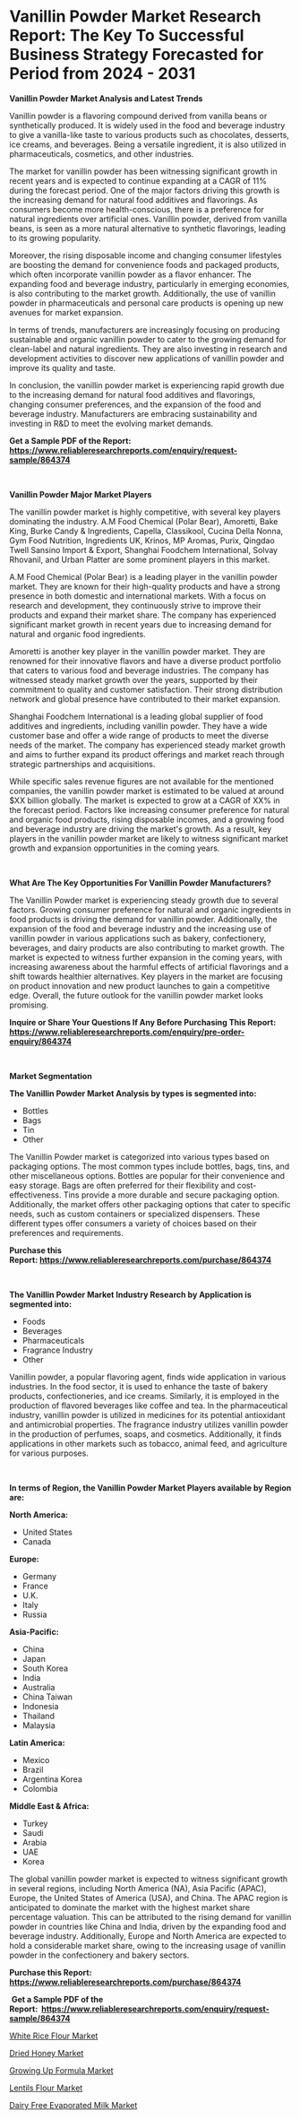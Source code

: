 <p><h1>Vanillin Powder Market Research Report: The Key To Successful Business Strategy Forecasted for Period from 2024 - 2031</h1></p><p><strong>Vanillin Powder Market Analysis and Latest Trends</strong></p>
<p><p>Vanillin powder is a flavoring compound derived from vanilla beans or synthetically produced. It is widely used in the food and beverage industry to give a vanilla-like taste to various products such as chocolates, desserts, ice creams, and beverages. Being a versatile ingredient, it is also utilized in pharmaceuticals, cosmetics, and other industries.</p><p>The market for vanillin powder has been witnessing significant growth in recent years and is expected to continue expanding at a CAGR of 11% during the forecast period. One of the major factors driving this growth is the increasing demand for natural food additives and flavorings. As consumers become more health-conscious, there is a preference for natural ingredients over artificial ones. Vanillin powder, derived from vanilla beans, is seen as a more natural alternative to synthetic flavorings, leading to its growing popularity.</p><p>Moreover, the rising disposable income and changing consumer lifestyles are boosting the demand for convenience foods and packaged products, which often incorporate vanillin powder as a flavor enhancer. The expanding food and beverage industry, particularly in emerging economies, is also contributing to the market growth. Additionally, the use of vanillin powder in pharmaceuticals and personal care products is opening up new avenues for market expansion.</p><p>In terms of trends, manufacturers are increasingly focusing on producing sustainable and organic vanillin powder to cater to the growing demand for clean-label and natural ingredients. They are also investing in research and development activities to discover new applications of vanillin powder and improve its quality and taste.</p><p>In conclusion, the vanillin powder market is experiencing rapid growth due to the increasing demand for natural food additives and flavorings, changing consumer preferences, and the expansion of the food and beverage industry. Manufacturers are embracing sustainability and investing in R&D to meet the evolving market demands.</p></p>
<p><strong>Get a Sample PDF of the Report:&nbsp; <a href="https://www.reliableresearchreports.com/enquiry/request-sample/864374">https://www.reliableresearchreports.com/enquiry/request-sample/864374</a></strong></p>
<p>&nbsp;</p>
<p><strong>Vanillin Powder Major Market Players</strong></p>
<p><p>The vanillin powder market is highly competitive, with several key players dominating the industry. A.M Food Chemical (Polar Bear), Amoretti, Bake King, Burke Candy & Ingredients, Capella, Classikool, Cucina Della Nonna, Gym Food Nutrition, Ingredients UK, Krinos, MP Aromas, Purix, Qingdao Twell Sansino Import & Export, Shanghai Foodchem International, Solvay Rhovanil, and Urban Platter are some prominent players in this market.</p><p>A.M Food Chemical (Polar Bear) is a leading player in the vanillin powder market. They are known for their high-quality products and have a strong presence in both domestic and international markets. With a focus on research and development, they continuously strive to improve their products and expand their market share. The company has experienced significant market growth in recent years due to increasing demand for natural and organic food ingredients.</p><p>Amoretti is another key player in the vanillin powder market. They are renowned for their innovative flavors and have a diverse product portfolio that caters to various food and beverage industries. The company has witnessed steady market growth over the years, supported by their commitment to quality and customer satisfaction. Their strong distribution network and global presence have contributed to their market expansion.</p><p>Shanghai Foodchem International is a leading global supplier of food additives and ingredients, including vanillin powder. They have a wide customer base and offer a wide range of products to meet the diverse needs of the market. The company has experienced steady market growth and aims to further expand its product offerings and market reach through strategic partnerships and acquisitions.</p><p>While specific sales revenue figures are not available for the mentioned companies, the vanillin powder market is estimated to be valued at around $XX billion globally. The market is expected to grow at a CAGR of XX% in the forecast period. Factors like increasing consumer preference for natural and organic food products, rising disposable incomes, and a growing food and beverage industry are driving the market's growth. As a result, key players in the vanillin powder market are likely to witness significant market growth and expansion opportunities in the coming years.</p></p>
<p>&nbsp;</p>
<p><strong>What Are The Key Opportunities For Vanillin Powder Manufacturers?</strong></p>
<p><p>The Vanillin Powder market is experiencing steady growth due to several factors. Growing consumer preference for natural and organic ingredients in food products is driving the demand for vanillin powder. Additionally, the expansion of the food and beverage industry and the increasing use of vanillin powder in various applications such as bakery, confectionery, beverages, and dairy products are also contributing to market growth. The market is expected to witness further expansion in the coming years, with increasing awareness about the harmful effects of artificial flavorings and a shift towards healthier alternatives. Key players in the market are focusing on product innovation and new product launches to gain a competitive edge. Overall, the future outlook for the vanillin powder market looks promising.</p></p>
<p><strong>Inquire or Share Your Questions If Any Before Purchasing This Report: <a href="https://www.reliableresearchreports.com/enquiry/pre-order-enquiry/864374">https://www.reliableresearchreports.com/enquiry/pre-order-enquiry/864374</a></strong></p>
<p>&nbsp;</p>
<p><strong>Market Segmentation</strong></p>
<p><strong>The Vanillin Powder Market Analysis by types is segmented into:</strong></p>
<p><ul><li>Bottles</li><li>Bags</li><li>Tin</li><li>Other</li></ul></p>
<p><p>The Vanillin Powder market is categorized into various types based on packaging options. The most common types include bottles, bags, tins, and other miscellaneous options. Bottles are popular for their convenience and easy storage. Bags are often preferred for their flexibility and cost-effectiveness. Tins provide a more durable and secure packaging option. Additionally, the market offers other packaging options that cater to specific needs, such as custom containers or specialized dispensers. These different types offer consumers a variety of choices based on their preferences and requirements.</p></p>
<p><strong>Purchase this Report:&nbsp;<a href="https://www.reliableresearchreports.com/purchase/864374">https://www.reliableresearchreports.com/purchase/864374</a></strong></p>
<p>&nbsp;</p>
<p><strong>The Vanillin Powder Market Industry Research by Application is segmented into:</strong></p>
<p><ul><li>Foods</li><li>Beverages</li><li>Pharmaceuticals</li><li>Fragrance Industry</li><li>Other</li></ul></p>
<p><p>Vanillin powder, a popular flavoring agent, finds wide application in various industries. In the food sector, it is used to enhance the taste of bakery products, confectioneries, and ice creams. Similarly, it is employed in the production of flavored beverages like coffee and tea. In the pharmaceutical industry, vanillin powder is utilized in medicines for its potential antioxidant and antimicrobial properties. The fragrance industry utilizes vanillin powder in the production of perfumes, soaps, and cosmetics. Additionally, it finds applications in other markets such as tobacco, animal feed, and agriculture for various purposes.</p></p>
<p>&nbsp;</p>
<p><strong>In terms of Region, the Vanillin Powder Market Players available by Region are:</strong></p>
<p>
    <p> <strong> North America: </strong>
        <ul>
            <li>United States</li>
            <li>Canada</li>
        </ul>
        </p> 
    <p> <strong> Europe: </strong>
        <ul>
            <li>Germany</li>
            <li>France</li>
            <li>U.K.</li>
            <li>Italy</li>
            <li>Russia</li>
        </ul>
        </p> 
    <p> <strong> Asia-Pacific: </strong>
        <ul>
            <li>China</li>
            <li>Japan</li>
            <li>South Korea</li>
            <li>India</li>
            <li>Australia</li>
            <li>China Taiwan</li>
            <li>Indonesia</li>
            <li>Thailand</li>
            <li>Malaysia</li>
        </ul>
        </p> 
    <p> <strong> Latin America: </strong>
        <ul>
            <li>Mexico</li>
            <li>Brazil</li>
            <li>Argentina Korea</li>
            <li>Colombia</li>
        </ul>
        </p> 
    <p> <strong> Middle East & Africa: </strong>
        <ul>
            <li>Turkey</li>
            <li>Saudi</li>
            <li>Arabia</li>
            <li>UAE</li>
            <li>Korea</li>
        </ul>
    </p>
    </p>
<p><p>The global vanillin powder market is expected to witness significant growth in several regions, including North America (NA), Asia Pacific (APAC), Europe, the United States of America (USA), and China. The APAC region is anticipated to dominate the market with the highest market share percentage valuation. This can be attributed to the rising demand for vanillin powder in countries like China and India, driven by the expanding food and beverage industry. Additionally, Europe and North America are expected to hold a considerable market share, owing to the increasing usage of vanillin powder in the confectionery and bakery sectors.</p></p>
<p><strong>Purchase this Report: <a href="https://www.reliableresearchreports.com/purchase/864374">https://www.reliableresearchreports.com/purchase/864374</a></strong></p>
<p>&nbsp;<strong>Get a Sample PDF of the Report:&nbsp;&nbsp;<a href="https://www.reliableresearchreports.com/enquiry/request-sample/864374">https://www.reliableresearchreports.com/enquiry/request-sample/864374</a></strong></p>
<p><strong></strong></p>
<p><p><a href="https://github.com/juniordelafrance/Market-Research-Report-List-1/blob/main/white-rice-flour-market.md">White Rice Flour Market</a></p><p><a href="https://github.com/indrystar/Market-Research-Report-List-1/blob/main/dried-honey-market.md">Dried Honey Market</a></p><p><a href="https://github.com/khayangel/Market-Research-Report-List-1/blob/main/growing-up-formula-market.md">Growing Up Formula Market</a></p><p><a href="https://github.com/lababdou/Market-Research-Report-List-1/blob/main/lentils-flour-market.md">Lentils Flour Market</a></p><p><a href="https://github.com/elizabethdagraca/Market-Research-Report-List-1/blob/main/dairy-free-evaporated-milk-market.md">Dairy Free Evaporated Milk Market</a></p></p>